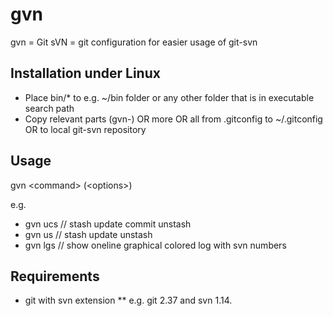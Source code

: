 # gvn
gvn = Git sVN = git configuration for easier usage of git-svn

## Installation under Linux
* Place bin/* to e.g. ~/bin folder or any other folder that is in executable search path
* Copy relevant parts (gvn-) OR more OR all from .gitconfig to ~/.gitconfig OR to local git-svn repository

## Usage
gvn \<command\> (\<options\>)

e.g.
* gvn ucs // stash update commit unstash
* gvn us // stash update unstash
* gvn lgs // show oneline graphical colored log with svn numbers

## Requirements
* git with svn extension
** e.g. git 2.37 and svn 1.14.
